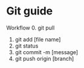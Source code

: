 # Git guide

Workflow
0. git pull
1. git add [file name]
2. git status
3. git commit -m [message]
4. git push origin [branch]
